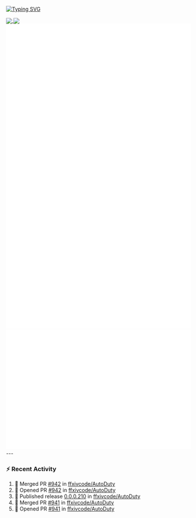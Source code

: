 [![Typing SVG](https://readme-typing-svg.demolab.com?font=Fira+Code&duration=1000&pause=1000&multiline=true&repeat=false&width=435&lines=Simon+Latusek+%7C+Gameplay+Engineer)](https://git.io/typing-svg)

<a href="https://github.com/anuraghazra/github-readme-stats">
  <img height=200 align="center" src="https://github-readme-stats.vercel.app/api?username=erdelf&theme=radical" />
</a>
<a href="https://github.com/anuraghazra/convoychat">
  <img height=200 align="center" src="https://streak-stats.demolab.com?user=erdelf&theme=radical&mode=weekly" />
</a>

<picture>
  <img src="/github-metrics.svg" alt="Metrics">
</picture>

<picture>
  <img src="/github-metrics-achievements.svg" alt="Achievements">
</picture>
---

### :zap: Recent Activity
<!--START_SECTION:activity-->
1. 🎉 Merged PR [#942](https://github.com/ffxivcode/AutoDuty/pull/942) in [ffxivcode/AutoDuty](https://github.com/ffxivcode/AutoDuty)
2. 💪 Opened PR [#942](https://github.com/ffxivcode/AutoDuty/pull/942) in [ffxivcode/AutoDuty](https://github.com/ffxivcode/AutoDuty)
3. 🚀 Published release [0.0.0.210](https://github.com/ffxivcode/AutoDuty/releases/tag/0.0.0.210) in [ffxivcode/AutoDuty](https://github.com/ffxivcode/AutoDuty)
4. 🎉 Merged PR [#941](https://github.com/ffxivcode/AutoDuty/pull/941) in [ffxivcode/AutoDuty](https://github.com/ffxivcode/AutoDuty)
5. 💪 Opened PR [#941](https://github.com/ffxivcode/AutoDuty/pull/941) in [ffxivcode/AutoDuty](https://github.com/ffxivcode/AutoDuty)
<!--END_SECTION:activity-->

<!--
**erdelf/erdelf** is a ✨ _special_ ✨ repository because its `README.md` (this file) appears on your GitHub profile.

Here are some ideas to get you started:

- 🔭 I’m currently working on ...
- 🌱 I’m currently learning ...
- 👯 I’m looking to collaborate on ...
- 🤔 I’m looking for help with ...
- 💬 Ask me about ...
- 📫 How to reach me: ...
- 😄 Pronouns: ...
- ⚡ Fun fact: ...
-->
